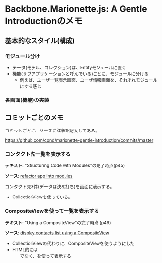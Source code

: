 # Backbone.Marionette.js: A Gentle Introductionのメモ

## 基本的なスタイル(構成)

### モジュール分け

* データ(モデル、コレクション)は、Entityモジュールに置く
* 機能(サブアプリケーションと呼んでいる)ごとに、モジュールに分ける
  * 例えば、ユーザ一覧表示画面、ユーザ情報画面を、それぞれモジュールにする感じ

### 各画面(機能)の実装



## コミットごとのメモ

コミットごとに、ソースに注釈を記入してある。

https://github.com/cond/marionette-gentle-introduction/commits/master

### コンタクト先一覧を表示する

**テキスト**: "Structuring Code with Modules"の完了時点(p45)

**ソース**: [refactor app into modules](https://github.com/cond/marionette-gentle-introduction/commit/c2e8c43f38ba357417a828c09ec4152fcf723807)

コンタクト先3件(データは決め打ち)を画面に表示する。

* CollectionViewを使っている。

### CompositeViewを使って一覧を表示する

**テキスト**: "Using a CompositeView"の完了時点 (p49)

**ソース**: [display contacts list using a CompositeView](https://github.com/cond/marionette-gentle-introduction/commit/2b009b3893dcf3ad6c48ff6617b2d12475f8c669)

* CollectionViewの代わりに、CompositeViewを使うようにした
* HTML的には<ul>でなく、<table>を使って表示する

